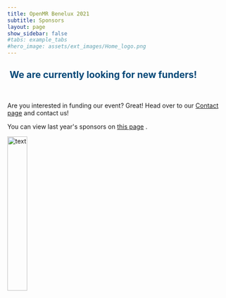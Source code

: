 ```yaml
---
title: OpenMR Benelux 2021
subtitle: Sponsors
layout: page
show_sidebar: false
#tabs: example_tabs
#hero_image: assets/ext_images/Home_logo.png
---
```


<a name="top"></a>
## <span style="color:#004777"> We are currently looking for new funders! </span>

<style>
img {
  width: 30%;
  height: auto;
  display: inline-block;
}
.img1 {
  width: 80%;
  height: auto;
  display: inline-block;
}
</style>

&nbsp;

 Are you interested in funding our event? Great! Head over to our <a href="../../page-contact">Contact page</a> and contact us!

You can view last year's sponsors on <a href="../../2020/page-sponsors">this page</a> .

<img src="../../assets/ext_images/post_separator.png" alt="text"> 
<br>
<a href="../page-sponsors#top"><i class="fas fa-arrow-alt-circle-up" style="position: relative; top: -3px; text-indent: 0px; vertical-align: middle; color:#004777;"></i></a>